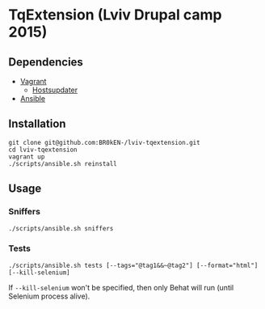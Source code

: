 # TqExtension (Lviv Drupal camp 2015)

## Dependencies

- [Vagrant](https://www.vagrantup.com/downloads.html)
  - [Hostsupdater](https://github.com/cogitatio/vagrant-hostsupdater)
- [Ansible](https://github.com/ansible/ansible)

## Installation

```shell
git clone git@github.com:BR0kEN-/lviv-tqextension.git
cd lviv-tqextension
vagrant up
./scripts/ansible.sh reinstall
```

## Usage

### Sniffers

```shell
./scripts/ansible.sh sniffers
```

### Tests

```shell
./scripts/ansible.sh tests [--tags="@tag1&&~@tag2"] [--format="html"] [--kill-selenium]
```

If `--kill-selenium` won't be specified, then only Behat will run (until Selenium process alive).
